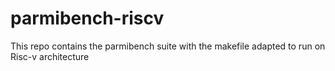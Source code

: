 # parmibench-riscv
This repo contains the parmibench suite with the makefile adapted to run on Risc-v architecture
